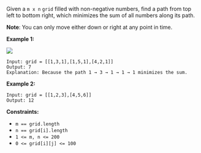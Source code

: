 Given a `m x n` `grid` filled with non-negative numbers, find a path from top left to bottom right, which minimizes the sum of all numbers along its path.

**Note**: You can only move either down or right at any point in time.

**Example 1:**

![](https://assets.leetcode.com/uploads/2020/11/05/minpath.jpg)

```
Input: grid = [[1,3,1],[1,5,1],[4,2,1]]
Output: 7
Explanation: Because the path 1 → 3 → 1 → 1 → 1 minimizes the sum.
```
**Example 2:**
```
Input: grid = [[1,2,3],[4,5,6]]
Output: 12
```
**Constraints:**
- `m == grid.length`
- `n == grid[i].length`
- `1 <= m, n <= 200`
- `0 <= grid[i][j] <= 100`